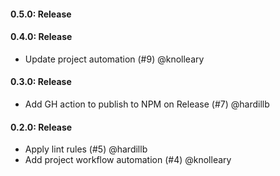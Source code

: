 #### 0.5.0: Release

#### 0.4.0: Release

 - Update project automation (#9) @knolleary

#### 0.3.0: Release

 - Add GH action to publish to NPM on Release (#7) @hardillb

#### 0.2.0: Release

 - Apply lint rules (#5) @hardillb
 - Add project workflow automation (#4) @knolleary
